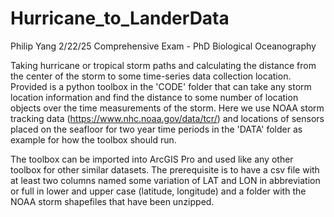 # Hurricane_to_LanderData
 
Philip Yang
2/22/25
Comprehensive Exam - PhD Biological Oceanography

Taking hurricane or tropical storm paths and calculating the distance from the center of the storm to some time-series data collection location. Provided is a python toolbox in the 'CODE' folder that can take any storm location information and find the distance to some number of location objects over the time measurements of the storm. Here we use NOAA storm tracking data (https://www.nhc.noaa.gov/data/tcr/) and locations of sensors placed on the seafloor for two year time periods in the 'DATA' folder as example for how the toolbox should run. 

The toolbox can be imported into ArcGIS Pro and used like any other toolbox for other similar datasets. The prerequisite is to have a csv file with at least two columns named some variation of LAT and LON in abbreviation or full in lower and upper case (latitude, longitude) and a folder with the NOAA storm shapefiles that have been unzipped.
